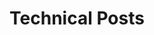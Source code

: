 ---
title: "Technical Posts"
description: "Welcome to the technical section. Here you can find various posts related to technology."
---